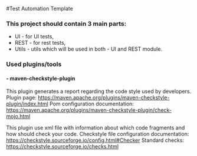 #Test Automation Template
### This project should contain 3 main parts:
* UI - for UI tests,
* REST - for rest tests,
* Utils - utils which will be used in both - UI and REST module.

### Used plugins/tools
#### - maven-checkstyle-plugin
This plugin generates a report regarding the code style used by developers.
Plugin page: https://maven.apache.org/plugins/maven-checkstyle-plugin/index.html
Pom configuration documentation: https://maven.apache.org/plugins/maven-checkstyle-plugin/check-mojo.html

This plugin use xml file with information about which code fragments and how should check your code.
Checkstyle file configuration documentation: https://checkstyle.sourceforge.io/config.html#Checker
Standard checks: https://checkstyle.sourceforge.io/checks.html